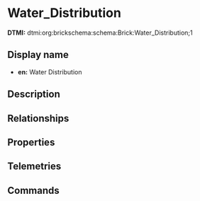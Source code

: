 # Water_Distribution
**DTMI:** dtmi:org:brickschema:schema:Brick:Water_Distribution;1
## Display name
- **en:** Water Distribution
## Description
## Relationships
## Properties
## Telemetries
## Commands
